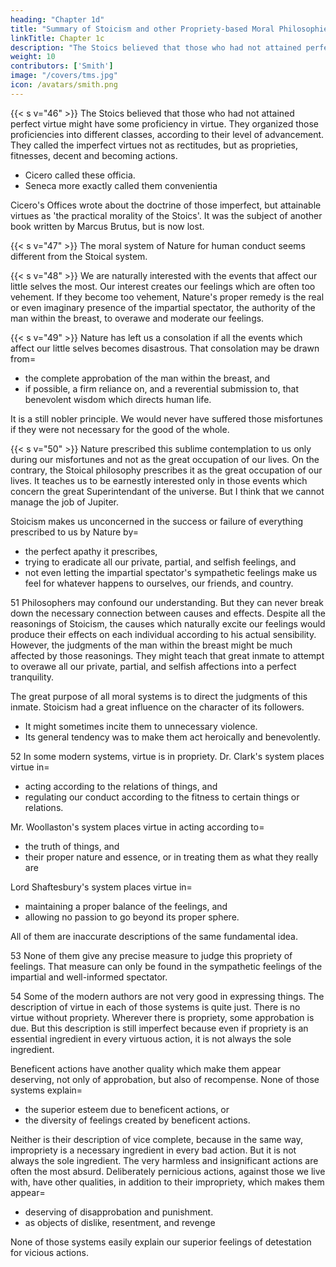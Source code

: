 ```yaml
---
heading: "Chapter 1d"
title: "Summary of Stoicism and other Propriety-based Moral Philosophies"
linkTitle: Chapter 1c
description: "The Stoics believed that those who had not attained perfect virtue might have some proficiency in virtue"
weight: 10
contributors: ['Smith']
image: "/covers/tms.jpg"
icon: /avatars/smith.png
---
```




{{< s v="46" >}} The Stoics believed that those who had not attained perfect virtue might have some proficiency in virtue. They organized those proficiencies into different classes, according to their level of advancement. They called the imperfect virtues not as rectitudes, but as proprieties, fitnesses, decent and becoming actions.
- Cicero called these officia. 
- Seneca more exactly called them convenientia

Cicero's Offices wrote about the doctrine of those imperfect, but attainable virtues as 'the practical morality of the Stoics'. It was the subject of another book written by Marcus Brutus, but is now lost.
 
 
{{< s v="47" >}} The moral system of Nature for human conduct seems different from the Stoical system.
 
{{< s v="48" >}} We are naturally interested with the events that affect our little selves the most. Our interest creates our feelings which are often too vehement.
If they become too vehement, Nature's proper remedy is the real or even imaginary presence of the impartial spectator, the authority of the man within the breast, to overawe and moderate our feelings.
 
{{< s v="49" >}} Nature has left us a consolation if all the events which affect our little selves becomes disastrous. That consolation may be drawn from= 
- the complete approbation of the man within the breast, and
- if possible, a firm reliance on, and a reverential submission to, that benevolent wisdom which directs human life.

It is a still nobler principle. We would never have suffered those misfortunes if they were not necessary for the good of the whole.
 

{{< s v="50" >}} Nature prescribed this sublime contemplation to us only during our misfortunes and not as the great occupation of our lives. On the contrary, the Stoical philosophy prescribes it as the great occupation of our lives. It teaches us to be earnestly interested only in those events which concern the great Superintendant of the universe. But I think that we cannot manage the job of Jupiter.

Stoicism makes us unconcerned in the success or failure of everything prescribed to us by Nature by= 
- the perfect apathy it prescribes,
- trying to eradicate all our private, partial, and selfish feelings, and
- not even letting the impartial spectator's sympathetic feelings make us feel for whatever happens to ourselves, our friends, and country.


51 Philosophers may confound our understanding. But they can never break down the necessary connection between causes and effects. Despite all the reasonings of Stoicism, the causes which naturally excite our feelings would produce their effects on each individual according to his actual sensibility.
However, the judgments of the man within the breast might be much affected by those reasonings.
They might teach that great inmate to attempt to overawe all our private, partial, and selfish affections into a perfect tranquility.

The great purpose of all moral systems is to direct the judgments of this inmate. Stoicism had a great influence on the character of its followers.
- It might sometimes incite them to unnecessary violence.
- Its general tendency was to make them act heroically and benevolently.
 
<!-- Other moral systems which put virtue as propriety -->

52 In some modern systems, virtue is in propriety. Dr. Clark's system places virtue in= 
- acting according to the relations of things, and
- regulating our conduct according to the fitness to certain things or relations.

Mr. Woollaston's system places virtue in acting according to= 
- the truth of things, and
- their proper nature and essence, or in treating them as what they really are

Lord Shaftesbury's system places virtue in= 
- maintaining a proper balance of the feelings, and
- allowing no passion to go beyond its proper sphere.

All of them are inaccurate descriptions of the same fundamental idea.

 
53 None of them give any precise measure to judge this propriety of feelings. That measure can only be found in the sympathetic feelings of the impartial and well-informed spectator.
 

54 Some of the modern authors are not very good in expressing things. The description of virtue in each of those systems is quite just.
There is no virtue without propriety. Wherever there is propriety, some approbation is due. But this description is still imperfect because even if propriety is an essential ingredient in every virtuous action, it is not always the sole ingredient.

Beneficent actions have another quality which make them appear deserving, not only of approbation, but also of recompense. None of those systems explain= 
- the superior esteem due to beneficent actions, or
- the diversity of feelings created by beneficent actions.

Neither is their description of vice complete, because in the same way, impropriety is a necessary ingredient in every bad action. But it is not always the sole ingredient. The very harmless and insignificant actions are often the most absurd. Deliberately pernicious actions, against those we live with, have other qualities, in addition to their impropriety, which makes them appear= 
- deserving of disapprobation and punishment.
- as objects of dislike, resentment, and revenge

None of those systems easily explain our superior feelings of detestation for vicious actions.
